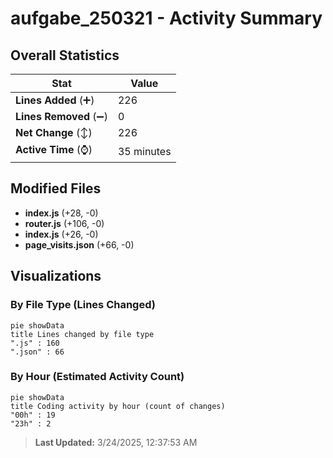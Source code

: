 # aufgabe_250321 - Activity Summary 

## Overall Statistics

| Stat                   | Value                                                             |
| ---------------------- | ----------------------------------------------------------------- |
| **Lines Added** (➕)   | 226                                          |
| **Lines Removed** (➖) | 0                                        |
| **Net Change** (↕)    | 226                |
| **Active Time** (⌚)   | 35 minutes |


## Modified Files
- **index.js** (+28, -0)
- **router.js** (+106, -0)
- **index.js** (+26, -0)
- **page_visits.json** (+66, -0)

## Visualizations

### By File Type (Lines Changed)

```mermaid
pie showData
title Lines changed by file type
".js" : 160
".json" : 66
```

### By Hour (Estimated Activity Count)

```mermaid
pie showData
title Coding activity by hour (count of changes)
"00h" : 19
"23h" : 2
```


> **Last Updated:** 3/24/2025, 12:37:53 AM